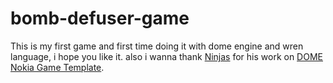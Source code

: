 # bomb-defuser-game
This is my first game and first time doing it with dome engine and wren language, i hope you like it. also i wanna thank <a href="https://ninjas.cl">Ninjas</a> for his work on <a href="https://github.com/NinjasCL/nokia-dome-template">DOME Nokia Game Template</a>.



